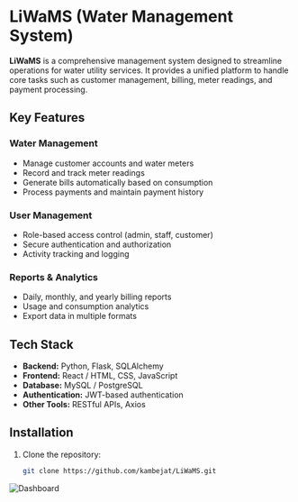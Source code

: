 # LiWaMS (Water Management System)

**LiWaMS** is a comprehensive management system designed to streamline operations for water utility services. It provides a unified platform to handle core tasks such as customer management, billing, meter readings, and payment processing.

## Key Features

### Water Management
- Manage customer accounts and water meters
- Record and track meter readings
- Generate bills automatically based on consumption
- Process payments and maintain payment history

### User Management
- Role-based access control (admin, staff, customer)
- Secure authentication and authorization
- Activity tracking and logging

### Reports & Analytics
- Daily, monthly, and yearly billing reports
- Usage and consumption analytics
- Export data in multiple formats

## Tech Stack
- **Backend:** Python, Flask, SQLAlchemy
- **Frontend:** React / HTML, CSS, JavaScript
- **Database:** MySQL / PostgreSQL
- **Authentication:** JWT-based authentication
- **Other Tools:** RESTful APIs, Axios

## Installation
1. Clone the repository:
   ```bash
   git clone https://github.com/kambejat/LiWaMS.git

![Dashboard](src/assets/dashboard.png)


